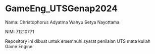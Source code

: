# GameEng_UTSGenap2024

Nama: Christophorus Adyatma Wahyu Setya Nayottama

NIM: 71210771

Repository ini dibuat untuk ememnuhi syarat penilaian UTS mata kuliah Game Engine
